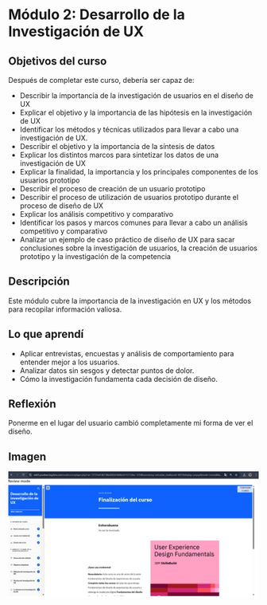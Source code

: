 # Módulo 2: Desarrollo de la Investigación de UX

## Objetivos del curso

Después de completar este curso, debería ser capaz de:

- Describir la importancia de la investigación de usuarios en el diseño de UX
- Explicar el objetivo y la importancia de las hipótesis en la investigación de UX  
- Identificar los métodos y técnicas utilizados para llevar a cabo una investigación de UX.
- Describir el objetivo y la importancia de la síntesis de datos 
- Explicar los distintos marcos para sintetizar los datos de una investigación de UX
- Explicar la finalidad, la importancia y los principales componentes de los usuarios prototipo
- Describir el proceso de creación de un usuario prototipo
- Describir el proceso de utilización de usuarios prototipo durante el proceso de diseño de UX
- Explicar los análisis competitivo y comparativo
- Identificar los pasos y marcos comunes para llevar a cabo un análisis competitivo y comparativo
- Analizar un ejemplo de caso práctico de diseño de UX para sacar conclusiones sobre la investigación de usuarios, la creación de usuarios prototipo y la investigación de la competencia

## Descripción
Este módulo cubre la importancia de la investigación en UX y los métodos para recopilar información valiosa.

## Lo que aprendí
- Aplicar entrevistas, encuestas y análisis de comportamiento para entender mejor a los usuarios.
- Analizar datos sin sesgos y detectar puntos de dolor.
- Cómo la investigación fundamenta cada decisión de diseño.

## Reflexión
Ponerme en el lugar del usuario cambió completamente mi forma de ver el diseño.

## Imagen

![Evidencia](img/evidencia-modulo-02.png)